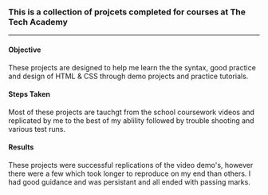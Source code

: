 ### This is a collection of projcets completed for courses at The Tech Academy
***

#### Objective

These projects are designed to help me learn the the syntax, good practice and design of HTML & CSS through demo projects and practice tutorials.

#### Steps Taken

Most of these projects are tauchgt from the school coursework videos and replicated by me to the best of my ablility followed by trouble shooting and various test runs.

#### Results

These projects were successful replications of the video demo's, however there were a few which took longer to reproduce on my end than others. I had good guidance and was persistant and all ended with passing marks.
